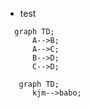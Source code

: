 - test 

```mermaid
  graph TD;
      A-->B;
      A-->C;
      B-->D;
      C-->D;
```

```mermiad
   graph TD;
      kjm-->babo;
```
